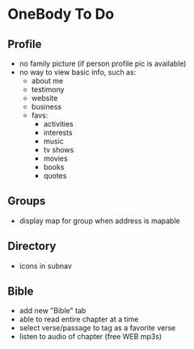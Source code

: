 OneBody To Do
=============

Profile
-------

* no family picture (if person profile pic is available)
* no way to view basic info, such as:
  * about me
  * testimony
  * website
  * business
  * favs:
    * activities
    * interests
    * music
    * tv shows
    * movies
    * books
    * quotes

Groups
------

* display map for group when address is mapable

Directory
---------

* icons in subnav

Bible
-----

* add new "Bible" tab
* able to read entire chapter at a time
* select verse/passage to tag as a favorite verse
* listen to audio of chapter (free WEB mp3s)
